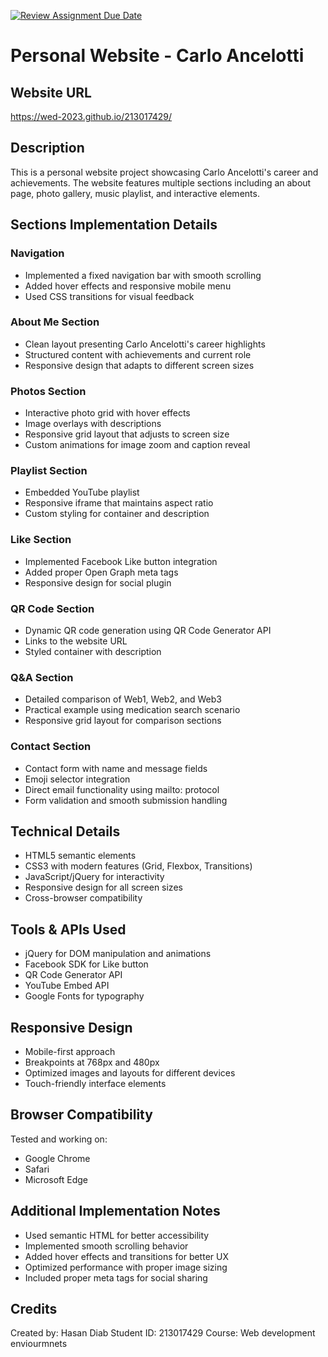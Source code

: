 [![Review Assignment Due Date](https://classroom.github.com/assets/deadline-readme-button-22041afd0340ce965d47ae6ef1cefeee28c7c493a6346c4f15d667ab976d596c.svg)](https://classroom.github.com/a/89IMDEJr)

# Personal Website - Carlo Ancelotti

## Website URL
https://wed-2023.github.io/213017429/

## Description
This is a personal website project showcasing Carlo Ancelotti's career and achievements. The website features multiple sections including an about page, photo gallery, music playlist, and interactive elements.

## Sections Implementation Details

### Navigation
- Implemented a fixed navigation bar with smooth scrolling
- Added hover effects and responsive mobile menu
- Used CSS transitions for visual feedback

### About Me Section
- Clean layout presenting Carlo Ancelotti's career highlights
- Structured content with achievements and current role
- Responsive design that adapts to different screen sizes

### Photos Section
- Interactive photo grid with hover effects
- Image overlays with descriptions
- Responsive grid layout that adjusts to screen size
- Custom animations for image zoom and caption reveal

### Playlist Section
- Embedded YouTube playlist
- Responsive iframe that maintains aspect ratio
- Custom styling for container and description

### Like Section
- Implemented Facebook Like button integration
- Added proper Open Graph meta tags
- Responsive design for social plugin

### QR Code Section
- Dynamic QR code generation using QR Code Generator API
- Links to the website URL
- Styled container with description

### Q&A Section
- Detailed comparison of Web1, Web2, and Web3
- Practical example using medication search scenario
- Responsive grid layout for comparison sections

### Contact Section
- Contact form with name and message fields
- Emoji selector integration
- Direct email functionality using mailto: protocol
- Form validation and smooth submission handling

## Technical Details
- HTML5 semantic elements
- CSS3 with modern features (Grid, Flexbox, Transitions)
- JavaScript/jQuery for interactivity
- Responsive design for all screen sizes
- Cross-browser compatibility

## Tools & APIs Used
- jQuery for DOM manipulation and animations
- Facebook SDK for Like button
- QR Code Generator API
- YouTube Embed API
- Google Fonts for typography

## Responsive Design
- Mobile-first approach
- Breakpoints at 768px and 480px
- Optimized images and layouts for different devices
- Touch-friendly interface elements

## Browser Compatibility
Tested and working on:
- Google Chrome
- Safari
- Microsoft Edge

## Additional Implementation Notes
- Used semantic HTML for better accessibility
- Implemented smooth scrolling behavior
- Added hover effects and transitions for better UX
- Optimized performance with proper image sizing
- Included proper meta tags for social sharing

## Credits
Created by: Hasan Diab
Student ID: 213017429
Course: Web development enviourmnets
